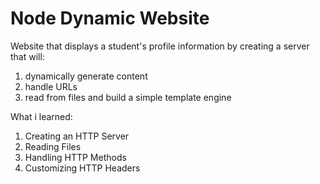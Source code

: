 # Node Dynamic Website

Website that displays a student's profile information by creating a server that will:

1. dynamically generate content
2. handle URLs
3. read from files and build a simple template engine


What i learned:

1. Creating an HTTP Server
2. Reading Files
3. Handling HTTP Methods
4. Customizing HTTP Headers

